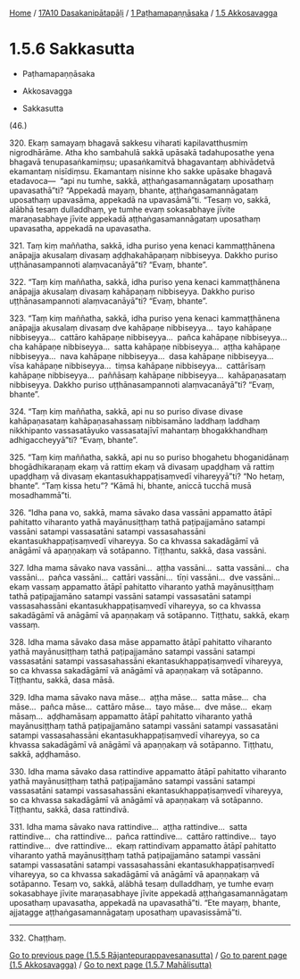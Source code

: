 
[Home](/) / [17A10 Dasakanipātapāḷi](../...md) / [1 Paṭhamapaṇṇāsaka](...md) / [1.5 Akkosavagga](../17A10/1/1.5.md)

# 1.5.6 Sakkasutta

* Paṭhamapaṇṇāsaka

* Akkosavagga

* Sakkasutta

(46.)

320\. Ekaṃ samayaṃ bhagavā sakkesu viharati kapilavatthusmiṃ nigrodhārāme. Atha kho sambahulā sakkā upāsakā tadahuposathe yena bhagavā tenupasaṅkamiṃsu; upasaṅkamitvā bhagavantaṃ abhivādetvā ekamantaṃ nisīdiṃsu. Ekamantaṃ nisinne kho sakke upāsake bhagavā etadavoca—  “api nu tumhe, sakkā, aṭṭhaṅgasamannāgataṃ uposathaṃ upavasathā”ti? “Appekadā mayaṃ, bhante, aṭṭhaṅgasamannāgataṃ uposathaṃ upavasāma, appekadā na upavasāmā”ti. “Tesaṃ vo, sakkā, alābhā tesaṃ dulladdhaṃ, ye tumhe evaṃ sokasabhaye jīvite maraṇasabhaye jīvite appekadā aṭṭhaṅgasamannāgataṃ uposathaṃ upavasatha, appekadā na upavasatha.

321\. Taṃ kiṃ maññatha, sakkā, idha puriso yena kenaci kammaṭṭhānena anāpajja akusalaṃ divasaṃ aḍḍhakahāpaṇaṃ nibbiseyya. Dakkho puriso uṭṭhānasampannoti alaṃvacanāyā”ti? “Evaṃ, bhante”.

322\. “Taṃ kiṃ maññatha, sakkā, idha puriso yena kenaci kammaṭṭhānena anāpajja akusalaṃ divasaṃ kahāpaṇaṃ nibbiseyya. Dakkho puriso uṭṭhānasampannoti alaṃvacanāyā”ti? “Evaṃ, bhante”.

323\. “Taṃ kiṃ maññatha, sakkā, idha puriso yena kenaci kammaṭṭhānena anāpajja akusalaṃ divasaṃ dve kahāpaṇe nibbiseyya…  tayo kahāpaṇe nibbiseyya…  cattāro kahāpaṇe nibbiseyya…  pañca kahāpaṇe nibbiseyya…  cha kahāpaṇe nibbiseyya…  satta kahāpaṇe nibbiseyya…  aṭṭha kahāpaṇe nibbiseyya…  nava kahāpaṇe nibbiseyya…  dasa kahāpaṇe nibbiseyya…  vīsa kahāpaṇe nibbiseyya…  tiṃsa kahāpaṇe nibbiseyya…  cattārīsaṃ kahāpaṇe nibbiseyya…  paññāsaṃ kahāpaṇe nibbiseyya…  kahāpaṇasataṃ nibbiseyya. Dakkho puriso uṭṭhānasampannoti alaṃvacanāyā”ti? “Evaṃ, bhante”.

324\. “Taṃ kiṃ maññatha, sakkā, api nu so puriso divase divase kahāpaṇasataṃ kahāpaṇasahassaṃ nibbisamāno laddhaṃ laddhaṃ nikkhipanto vassasatāyuko vassasatajīvī mahantaṃ bhogakkhandhaṃ adhigaccheyyā”ti? “Evaṃ, bhante”.

325\. “Taṃ kiṃ maññatha, sakkā, api nu so puriso bhogahetu bhoganidānaṃ bhogādhikaraṇaṃ ekaṃ vā rattiṃ ekaṃ vā divasaṃ upaḍḍhaṃ vā rattiṃ upaḍḍhaṃ vā divasaṃ ekantasukhappaṭisaṃvedī vihareyyā”ti? “No hetaṃ, bhante”. “Taṃ kissa hetu”? “Kāmā hi, bhante, aniccā tucchā musā mosadhammā”ti.

326\. “Idha pana vo, sakkā, mama sāvako dasa vassāni appamatto ātāpī pahitatto viharanto yathā mayānusiṭṭhaṃ tathā paṭipajjamāno satampi vassāni satampi vassasatāni satampi vassasahassāni ekantasukhappaṭisaṃvedī vihareyya. So ca khvassa sakadāgāmī vā anāgāmī vā apaṇṇakaṃ vā sotāpanno. Tiṭṭhantu, sakkā, dasa vassāni.

327\. Idha mama sāvako nava vassāni…  aṭṭha vassāni…  satta vassāni…  cha vassāni…  pañca vassāni…  cattāri vassāni…  tīṇi vassāni…  dve vassāni…  ekaṃ vassaṃ appamatto ātāpī pahitatto viharanto yathā mayānusiṭṭhaṃ tathā paṭipajjamāno satampi vassāni satampi vassasatāni satampi vassasahassāni ekantasukhappaṭisaṃvedī vihareyya, so ca khvassa sakadāgāmī vā anāgāmī vā apaṇṇakaṃ vā sotāpanno. Tiṭṭhatu, sakkā, ekaṃ vassaṃ.

328\. Idha mama sāvako dasa māse appamatto ātāpī pahitatto viharanto yathā mayānusiṭṭhaṃ tathā paṭipajjamāno satampi vassāni satampi vassasatāni satampi vassasahassāni ekantasukhappaṭisaṃvedī vihareyya, so ca khvassa sakadāgāmī vā anāgāmī vā apaṇṇakaṃ vā sotāpanno. Tiṭṭhantu, sakkā, dasa māsā.

329\. Idha mama sāvako nava māse…  aṭṭha māse…  satta māse…  cha māse…  pañca māse…  cattāro māse…  tayo māse…  dve māse…  ekaṃ māsaṃ…  aḍḍhamāsaṃ appamatto ātāpī pahitatto viharanto yathā mayānusiṭṭhaṃ tathā paṭipajjamāno satampi vassāni satampi vassasatāni satampi vassasahassāni ekantasukhappaṭisaṃvedī vihareyya, so ca khvassa sakadāgāmī vā anāgāmī vā apaṇṇakaṃ vā sotāpanno. Tiṭṭhatu, sakkā, aḍḍhamāso.

330\. Idha mama sāvako dasa rattindive appamatto ātāpī pahitatto viharanto yathā mayānusiṭṭhaṃ tathā paṭipajjamāno satampi vassāni satampi vassasatāni satampi vassasahassāni ekantasukhappaṭisaṃvedī vihareyya, so ca khvassa sakadāgāmī vā anāgāmī vā apaṇṇakaṃ vā sotāpanno. Tiṭṭhantu, sakkā, dasa rattindivā.

331\. Idha mama sāvako nava rattindive…  aṭṭha rattindive…  satta rattindive…  cha rattindive…  pañca rattindive…  cattāro rattindive…  tayo rattindive…  dve rattindive…  ekaṃ rattindivaṃ appamatto ātāpī pahitatto viharanto yathā mayānusiṭṭhaṃ tathā paṭipajjamāno satampi vassāni satampi vassasatāni satampi vassasahassāni ekantasukhappaṭisaṃvedī vihareyya, so ca khvassa sakadāgāmī vā anāgāmī vā apaṇṇakaṃ vā sotāpanno. Tesaṃ vo, sakkā, alābhā tesaṃ dulladdhaṃ, ye tumhe evaṃ sokasabhaye jīvite maraṇasabhaye jīvite appekadā aṭṭhaṅgasamannāgataṃ uposathaṃ upavasatha, appekadā na upavasathā”ti. “Ete mayaṃ, bhante, ajjatagge aṭṭhaṅgasamannāgataṃ uposathaṃ upavasissāmā”ti.

---

332\. Chaṭṭhaṃ.



[Go to previous page (1.5.5 Rājantepurappavesanasutta)](1.5.5.md) / [Go to parent page (1.5 Akkosavagga)](../17A10/1/1.5.md) / [Go to next page (1.5.7 Mahālisutta)](1.5.7.md)



